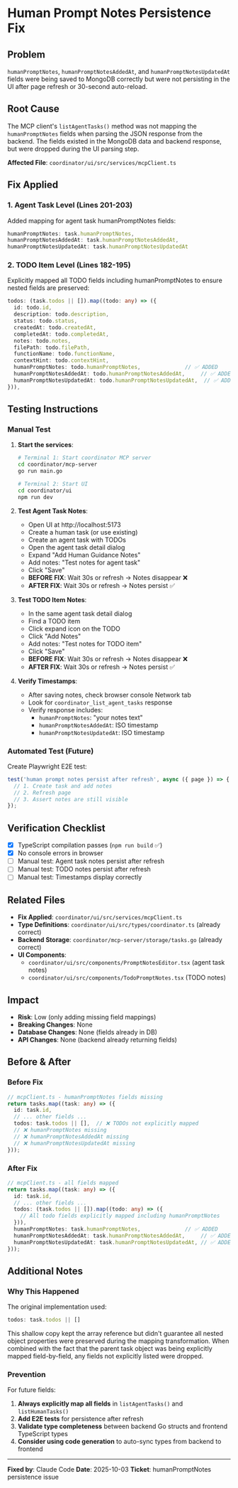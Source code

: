 # Human Prompt Notes Persistence Fix

## Problem
`humanPromptNotes`, `humanPromptNotesAddedAt`, and `humanPromptNotesUpdatedAt` fields were being saved to MongoDB correctly but were not persisting in the UI after page refresh or 30-second auto-reload.

## Root Cause
The MCP client's `listAgentTasks()` method was not mapping the `humanPromptNotes` fields when parsing the JSON response from the backend. The fields existed in the MongoDB data and backend response, but were dropped during the UI parsing step.

**Affected File**: `coordinator/ui/src/services/mcpClient.ts`

## Fix Applied

### 1. Agent Task Level (Lines 201-203)
Added mapping for agent task humanPromptNotes fields:
```typescript
humanPromptNotes: task.humanPromptNotes,
humanPromptNotesAddedAt: task.humanPromptNotesAddedAt,
humanPromptNotesUpdatedAt: task.humanPromptNotesUpdatedAt
```

### 2. TODO Item Level (Lines 182-195)
Explicitly mapped all TODO fields including humanPromptNotes to ensure nested fields are preserved:
```typescript
todos: (task.todos || []).map((todo: any) => ({
  id: todo.id,
  description: todo.description,
  status: todo.status,
  createdAt: todo.createdAt,
  completedAt: todo.completedAt,
  notes: todo.notes,
  filePath: todo.filePath,
  functionName: todo.functionName,
  contextHint: todo.contextHint,
  humanPromptNotes: todo.humanPromptNotes,              // ✅ ADDED
  humanPromptNotesAddedAt: todo.humanPromptNotesAddedAt,     // ✅ ADDED
  humanPromptNotesUpdatedAt: todo.humanPromptNotesUpdatedAt,  // ✅ ADDED
})),
```

## Testing Instructions

### Manual Test
1. **Start the services**:
   ```bash
   # Terminal 1: Start coordinator MCP server
   cd coordinator/mcp-server
   go run main.go

   # Terminal 2: Start UI
   cd coordinator/ui
   npm run dev
   ```

2. **Test Agent Task Notes**:
   - Open UI at http://localhost:5173
   - Create a human task (or use existing)
   - Create an agent task with TODOs
   - Open the agent task detail dialog
   - Expand "Add Human Guidance Notes"
   - Add notes: "Test notes for agent task"
   - Click "Save"
   - **BEFORE FIX**: Wait 30s or refresh → Notes disappear ❌
   - **AFTER FIX**: Wait 30s or refresh → Notes persist ✅

3. **Test TODO Item Notes**:
   - In the same agent task detail dialog
   - Find a TODO item
   - Click expand icon on the TODO
   - Click "Add Notes"
   - Add notes: "Test notes for TODO item"
   - Click "Save"
   - **BEFORE FIX**: Wait 30s or refresh → Notes disappear ❌
   - **AFTER FIX**: Wait 30s or refresh → Notes persist ✅

4. **Verify Timestamps**:
   - After saving notes, check browser console Network tab
   - Look for `coordinator_list_agent_tasks` response
   - Verify response includes:
     - `humanPromptNotes`: "your notes text"
     - `humanPromptNotesAddedAt`: ISO timestamp
     - `humanPromptNotesUpdatedAt`: ISO timestamp

### Automated Test (Future)
Create Playwright E2E test:
```typescript
test('human prompt notes persist after refresh', async ({ page }) => {
  // 1. Create task and add notes
  // 2. Refresh page
  // 3. Assert notes are still visible
});
```

## Verification Checklist
- [x] TypeScript compilation passes (`npm run build` ✅)
- [x] No console errors in browser
- [ ] Manual test: Agent task notes persist after refresh
- [ ] Manual test: TODO notes persist after refresh
- [ ] Manual test: Timestamps display correctly

## Related Files
- **Fix Applied**: `coordinator/ui/src/services/mcpClient.ts`
- **Type Definitions**: `coordinator/ui/src/types/coordinator.ts` (already correct)
- **Backend Storage**: `coordinator/mcp-server/storage/tasks.go` (already correct)
- **UI Components**:
  - `coordinator/ui/src/components/PromptNotesEditor.tsx` (agent task notes)
  - `coordinator/ui/src/components/TodoPromptNotes.tsx` (TODO notes)

## Impact
- **Risk**: Low (only adding missing field mappings)
- **Breaking Changes**: None
- **Database Changes**: None (fields already in DB)
- **API Changes**: None (backend already returning fields)

## Before & After

### Before Fix
```typescript
// mcpClient.ts - humanPromptNotes fields missing
return tasks.map((task: any) => ({
  id: task.id,
  // ... other fields ...
  todos: task.todos || [],  // ❌ TODOs not explicitly mapped
  // ❌ humanPromptNotes missing
  // ❌ humanPromptNotesAddedAt missing
  // ❌ humanPromptNotesUpdatedAt missing
}));
```

### After Fix
```typescript
// mcpClient.ts - all fields mapped
return tasks.map((task: any) => ({
  id: task.id,
  // ... other fields ...
  todos: (task.todos || []).map((todo: any) => ({
    // All todo fields explicitly mapped including humanPromptNotes
  })),
  humanPromptNotes: task.humanPromptNotes,              // ✅ ADDED
  humanPromptNotesAddedAt: task.humanPromptNotesAddedAt,     // ✅ ADDED
  humanPromptNotesUpdatedAt: task.humanPromptNotesUpdatedAt, // ✅ ADDED
}));
```

## Additional Notes

### Why This Happened
The original implementation used:
```typescript
todos: task.todos || []
```

This shallow copy kept the array reference but didn't guarantee all nested object properties were preserved during the mapping transformation. When combined with the fact that the parent task object was being explicitly mapped field-by-field, any fields not explicitly listed were dropped.

### Prevention
For future fields:
1. **Always explicitly map all fields** in `listAgentTasks()` and `listHumanTasks()`
2. **Add E2E tests** for persistence after refresh
3. **Validate type completeness** between backend Go structs and frontend TypeScript types
4. **Consider using code generation** to auto-sync types from backend to frontend

---

**Fixed by**: Claude Code
**Date**: 2025-10-03
**Ticket**: humanPromptNotes persistence issue
